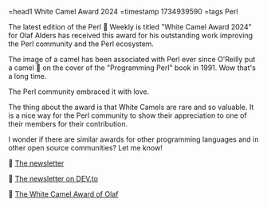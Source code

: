 =head1 White Camel Award 2024
=timestamp 1734939590
=tags Perl

The latest edition of the Perl 🐪 Weekly is titled "White Camel Award 2024" for Olaf Alders has received this award for his outstanding work improving the Perl community and the Perl ecosystem.

The image of a camel has been associated with Perl ever since O'Reilly put a camel 🐪 on the cover of the "Programming Perl" book in 1991. Wow that's a long time.

The Perl community embraced it with love.


The thing about the award is that White Camels are rare and so valuable. It is a nice way for the Perl community to show their appreciation to one of their members for their contribution.


I wonder if there are similar awards for other programming languages and in other open source communities? Let me know!


🐪 [The newsletter](https://perlweekly.com/archive/700.html)

🐪 [The newsletter on DEV.to](https://dev.to/szabgab/perl-weekly-700-white-camel-award-2024-73)

🐪 [The White Camel Award of Olaf](https://whitecamel.org/p/olaf_alders.html)

